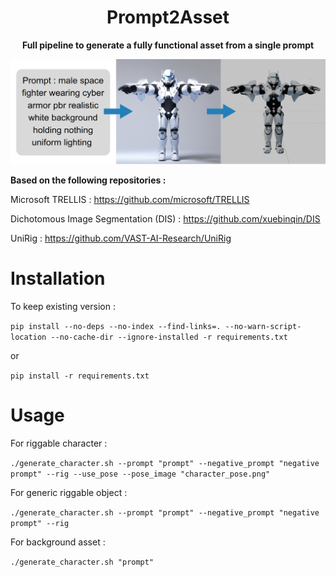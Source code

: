 <h1 align="center">Prompt2Asset</h1>
<p align="center"><strong>Full pipeline to generate a fully functional asset from a single prompt</strong></p>

![Preview](preview.png)


**Based on the following repositories :**

Microsoft TRELLIS : https://github.com/microsoft/TRELLIS

Dichotomous Image Segmentation (DIS) : https://github.com/xuebinqin/DIS

UniRig : https://github.com/VAST-AI-Research/UniRig

# Installation

To keep existing version : 

``pip install --no-deps --no-index --find-links=. --no-warn-script-location --no-cache-dir --ignore-installed -r requirements.txt``

or 

``pip install -r requirements.txt``

# Usage

For riggable character :

``./generate_character.sh --prompt "prompt" --negative_prompt "negative prompt" --rig --use_pose --pose_image "character_pose.png"``


For generic riggable object :

``./generate_character.sh --prompt "prompt" --negative_prompt "negative prompt" --rig``

For background asset :

``./generate_character.sh "prompt"``




